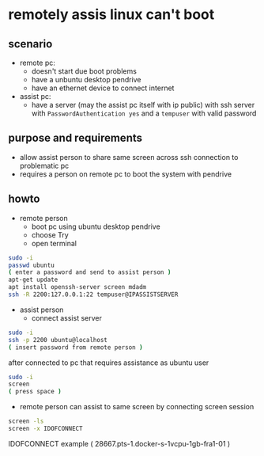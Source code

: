 # remotely assis linux can't boot

## scenario

- remote pc:
  - doesn't start due boot problems
  - have a unbuntu desktop pendrive
  - have an ethernet device to connect internet
- assist pc:
  - have a server (may the assist pc itself with ip public) with ssh server with `PasswordAuthentication yes` and a `tempuser` with valid password

## purpose and requirements

- allow assist person to share same screen across ssh connection to problematic pc
- requires a person on remote pc to boot the system with pendrive

## howto

- remote person
  - boot pc using ubuntu desktop pendrive
  - choose Try
  - open terminal
  
```sh
sudo -i
passwd ubuntu
( enter a password and send to assist person )
apt-get update
apt install openssh-server screen mdadm
ssh -R 2200:127.0.0.1:22 tempuser@IPASSISTSERVER
```

- assist person
  - connect assist server

```sh
sudo -i
ssh -p 2200 ubuntu@localhost
( insert password from remote person )
```

after connected to pc that requires assistance as ubuntu user

```sh
sudo -i
screen
( press space )
```

- remote person can assist to same screen by connecting screen session

```sh
screen -ls
screen -x IDOFCONNECT
```

IDOFCONNECT example ( 28667.pts-1.docker-s-1vcpu-1gb-fra1-01 )
